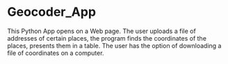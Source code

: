# Geocoder_App
This Python App opens on a Web page. The user uploads a file of addresses of certain places, the program finds the coordinates of the places, presents them in a table. 
The user has the option of downloading a file of coordinates on a computer.
